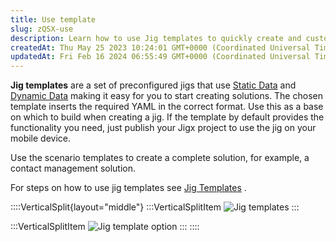 ```yaml
---
title: Use template
slug: zQSX-use
description: Learn how to use Jig templates to quickly create and customize solutions with Static Data and Dynamic Data. Our Templates document provides step-by-step instructions, and with the correct YAML format, you can easily build upon the preconfigured templates.
createdAt: Thu May 25 2023 10:24:01 GMT+0000 (Coordinated Universal Time)
updatedAt: Fri Feb 16 2024 06:55:49 GMT+0000 (Coordinated Universal Time)
---
```


**Jig templates** are a set of preconfigured jigs that use [Static Data]() and [Dynamic Data]() making it easy for you to start creating solutions. The chosen template inserts the required YAML in the correct format.  Use this as a base on which to build when creating a jig. If the template by default provides the functionality you need, just publish your Jigx project to use the jig on your mobile device.

Use the scenario templates to create a complete solution, for example, a contact management solution.

For steps on how to use jig templates see [Jig Templates]() .

::::VerticalSplit{layout="middle"}
:::VerticalSplitItem
![Jig templates](https://archbee-image-uploads.s3.amazonaws.com/x7vdIDH6-ScTprfmi2XXX/y6iCDCC0XZxJJfEOULU_Z_templatejig.png "Jig templates")
:::

:::VerticalSplitItem
![Jig template option](https://archbee-image-uploads.s3.amazonaws.com/x7vdIDH6-ScTprfmi2XXX/5Jz4WQO_dTc9mhrz7144W_templatesjigcode.png "Jig template option")
:::
::::

